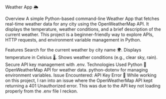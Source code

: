 Weather App 🌦️

Overview
A simple Python-based command-line Weather App that fetches real-time weather data for any city using the OpenWeatherMap API. It displays the temperature, weather conditions, and a brief description of the current weather. This project is a beginner-friendly way to explore APIs, HTTP requests, and environment variable management in Python.

Features
Search for the current weather by city name 🌍.
Displays temperature in Celsius 🌡️.
Shows weather conditions (e.g., clear sky, rain).
Secure API key management with .env.
Technologies Used
Python 🐍
OpenWeatherMap API for weather data.
python-dotenv for managing environment variables.
Issue Encountered: API Key Error 🛑
While working on this project, I ran into an issue where the OpenWeatherMap API kept returning a 401 Unauthorized error. This was due to the API key not loading properly from the .env file I reckon.


